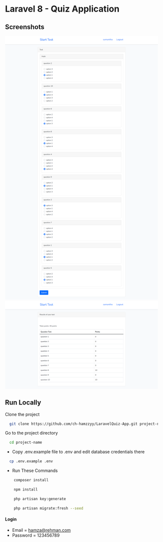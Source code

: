 # Laravel 8 - Quiz Application

## Screenshots

![preview img](/preview.png)
![preview img](/preview2.png)

## Run Locally

Clone the project

```bash
  git clone https://github.com/ch-hamzzyy/LaravelQuiz-App.git project-name
```

Go to the project directory

```bash
  cd project-name
```

-   Copy .env.example file to .env and edit database credentials there

```bash
  cp .env.example .env
```
-   Run These Commands

```bash
    composer install
```

```bash
    npm install
```

```bash
    php artisan key:generate
```

```bash
    php artisan migrate:fresh --seed
```

#### Login

-   Email = hamza@rehman.com
-   Password = 123456789
